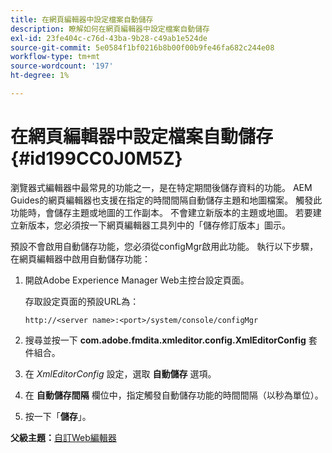 ```yaml
---
title: 在網頁編輯器中設定檔案自動儲存
description: 瞭解如何在網頁編輯器中設定檔案自動儲存
exl-id: 23fe404c-c76d-43ba-9b28-c49ab1e524de
source-git-commit: 5e0584f1bf0216b8b00f00b9fe46fa682c244e08
workflow-type: tm+mt
source-wordcount: '197'
ht-degree: 1%

---
```


# 在網頁編輯器中設定檔案自動儲存 {#id199CC0J0M5Z}

瀏覽器式編輯器中最常見的功能之一，是在特定期間後儲存資料的功能。 AEM Guides的網頁編輯器也支援在指定的時間間隔自動儲存主題和地圖檔案。 觸發此功能時，會儲存主題或地圖的工作副本。 不會建立新版本的主題或地圖。 若要建立新版本，您必須按一下網頁編輯器工具列中的「儲存修訂版本」圖示。

預設不會啟用自動儲存功能，您必須從configMgr啟用此功能。 執行以下步驟，在網頁編輯器中啟用自動儲存功能：

1. 開啟Adobe Experience Manager Web主控台設定頁面。

   存取設定頁面的預設URL為：

   ```http
   http://<server name>:<port>/system/console/configMgr
   ```

1. 搜尋並按一下 **com.adobe.fmdita.xmleditor.config.XmlEditorConfig** 套件組合。

1. 在 *XmlEditorConfig* 設定，選取 **自動儲存** 選項。

1. 在 **自動儲存間隔** 欄位中，指定觸發自動儲存功能的時間間隔（以秒為單位）。

1. 按一下「**儲存**」。


**父級主題：**[&#x200B;自訂Web編輯器](conf-web-editor.md)

